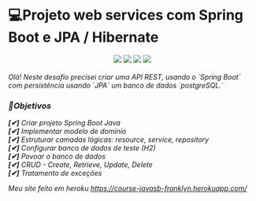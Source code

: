 # 💻Projeto web services com Spring Boot e JPA / Hibernate
<div align="center" > 
    <img src="https://img.shields.io/badge/Java-ED8B00?style=for-the-badge&logo=java&logoColor=white"/>
    <img src="https://img.shields.io/badge/Spring-6DB33F?style=for-the-badge&logo=spring&logoColor=white"/>
    <img src="https://img.shields.io/badge/PostgreSQL-316192?style=for-the-badge&logo=postgresql&logoColor=white"/>
    <img src="https://img.shields.io/badge/Heroku-430098?style=for-the-badge&logo=heroku&logoColor=white"/>
</div>

</br>
<i>Olá! Neste desafio precisei criar uma API REST, usando o `Spring Boot` com persistência usando `JPA` um banco de dados `postgreSQL.`

### 🚀Objetivos

**[✔]** Criar projeto Spring Boot Java
 <br>
**[✔]** Implementar modelo de domínio
 <br>
**[✔]** Estruturar camadas lógicas: resource, service, repository
 <br>
**[✔]** Configurar banco de dados de teste (H2)
 <br>
**[✔]** Povoar o banco de dados
 <br>
**[✔]** CRUD - Create, Retrieve, Update, Delete
 <br>
**[✔]** Tratamento de exceções

Meu site feito em heroku
https://course-javasb-franklyn.herokuapp.com/
